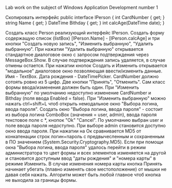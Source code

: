 Lab work on the subject of Windows Application Development number 1

Скопировать интерфейс
public interface IPerson
{
int CardNumber { get; }
string Name { get; }
DateTime Bithday { get; }
int calcAge(DateTime date);
}

Создать класс Person реализующий интерфейс IPerson.
Создать форму содержащую список (listBox) [IPerson.Name] - [IPerson.calcAge] и три
кнопки "Создать новую запись", "Изменить выбранную", "Удалить выбранную".
При нажатии "Удалить выбранную" открывается стандартное диалоговое окно с запросом
подтверждения через MessageBox.Show. В случае подтверждения запись удаляется, в
случае отмены остается.
При нажатии кнопок Создать и Изменить открывается "модальное" диалоговое окно
позволяющая ввести/изменить данные.
Имя - TextBox. Дата рождения - DateTimePicker. CardNumber должно сотоять ровно из 5
цифр. Две кнопки "Принять", "Отменить".
Сам класс формы ввода/изменения должен быть один.
При "Изменить выбранную" по умолчанию недоступно изменение CardNumber и Bithday
(поля ввода Enabled = false).
При "Изменить выбранную" можно нажать ctrl+shift+L чтоб открыть немодальное окно
"Выбора логина, ввода пароля".
Создать окно "Выбора логина, ввода пароля" - состоит из выбора логина ComboBox
(значения = user, admin), ввода пароля текстовое поле с *, кнопок "Ok" "Cancel". По
умолчанию выбран user и поле ввода пароля недоступно. При выборе admin становится
доступно окно ввода пароля. При нажатии на Ок сравнивается MD5 от конкатенации строк
логин+пароль с предвычесленным и сохраненным в ПО значением
(System.Security.Cryptography.MD5).
Если при помощи окна "Выбора логина, ввода пароля" удалось перейти в режим
администратора то цвет формы и всех элементов изменяется на другой и становится
доступным ввод "даты рождения" и "номера карты" в режиме Изменить.
В случае изменения номера карты кнопка Принять начинает убегать (плавно изменять
свое местоположение) от мышки не давая себя нажать. Алгоритм может быть любой
главное чтоб кнопка не выходила за границы формы. 
